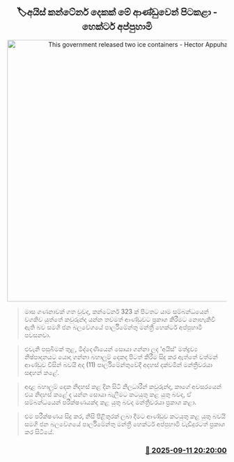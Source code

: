 <p align='center'><b><h2 align='center' title='This government released two ice containers - Hector Appuhami'>🏷අයිස් කන්ටේනර් දෙකක් මේ ආණ්ඩුවෙන් පිටකළා - හෙක්ටර් අප්පුහාමි</h2></b></p>
<p align='center'><img src='https://helakuru.sgp1.cdn.digitaloceanspaces.com/esana/images/lib/hector-appuhami-parliment.jpg' width='600' alt='This government released two ice containers - Hector Appuhami'></p>

> මාස ගණනාවක් ගත වුවද, කන්ටේනර් 323 ක් පිටතට යාම සම්බන්ධයෙන් වගකිව යුත්තේ කවුරුන්ද යන්න තවමත් ආණ්ඩුවට ප්‍රකාශ කිරීමට නොහැකිවී ඇති බව සමගි ජන බලවේගයේ පාර්ලිමේන්තු මන්ත්‍රී හෙක්ටර් අප්පුහාමි පවසනවා.

> එවැනි පසුබිමක් තුළ, මිද්දෙණියෙන් සොයා ගන්නා ලද 'අයිස්' මත්ද්‍රව්‍ය නිෂ්පාදනයට යොදා ගන්නා බහාලුම් දෙකද පිටත් කිරීම සිදු කර ඇත්තේ වත්මන් ආණ්ඩුව විසින් බවයි අද (11) පාර්ලිමේන්තුවේදී අදහස් දක්වමින් මන්ත්‍රීවරයා සඳහන් කළේ.

> අදාළ බහාලුම් දෙක නිදහස් කළ දින සිටි නිලධාරීන් කවුරුන්ද, කාගේ අවසරයෙන් එය නිදහස් කළේ ද යන්න සොයා බැලීමට කටයුතු කළ යුතු බවද, ඒ සම්බන්ධයෙන් පරීක්ෂණයක්ද කළ යුතු බවද මන්ත්‍රීවරයා ප්‍රකාශ කළා.

> එම පරීක්ෂණය සිදු කර, නිසි පිළිතුරක් ලබා දීමට ආණ්ඩුව කටයුතු කළ යුතු බවයි සමගි ජන බලවේගයේ පාර්ලිමේන්තු මන්ත්‍රී හෙක්ටර් අප්පුහාමි වැඩිදුරටත් ප්‍රකාශ කර සිටියේ.



<h3 align='right'><a href='https://www.helakuru.lk/esana/p/113541/'>📅 2025-09-11 20:20:00</a></h3>
